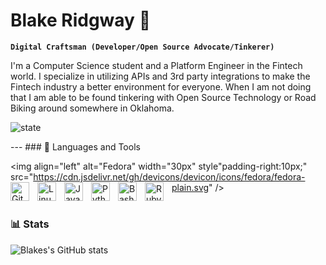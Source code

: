 # Blake Ridgway :wave:

**`Digital Craftsman (Developer/Open Source Advocate/Tinkerer)`**

I'm a Computer Science student and a Platform Engineer in the Fintech world. I
specialize in utilizing APIs and 3rd party integrations to make the Fintech
industry a better environment for everyone. When I am not doing that I am able
to be found tinkering with Open Source Technology or Road Biking around
somewhere in Oklahoma.

   <p align="left">
         <img alt="state" src="https://custom-icon-badges.demolab.com/badge/Oklahoma-USA-purple?style=for-the-badge&logo=location&logoColor=white"/></a>
    </p>
---
### 🧰 Languages and Tools

<img align="left" alt="Fedora" width="30px" style"padding-right:10px;"
src="https://cdn.jsdelivr.net/gh/devicons/devicon/icons/fedora/fedora-plain.svg"
/>
<img align="left" alt="Git" width="30px" style="padding-right:10px;" src="https://cdn.jsdelivr.net/gh/devicons/devicon/icons/git/git-original.svg" />
<img align="left" alt="Linux" width="30px" style="padding-right:10px;" src="https://cdn.jsdelivr.net/gh/devicons/devicon/icons/linux/linux-original.svg" />
<img align="left" alt="JavaScript" width="30px" style="padding-right:10px;" src="https://cdn.jsdelivr.net/gh/devicons/devicon/icons/javascript/javascript-plain.svg" />
<img align="left" alt="Python" width="30px" style="padding-right:10px;" src="https://cdn.jsdelivr.net/gh/devicons/devicon/icons/python/python-plain.svg" />
<img align="left" alt="Bash" width="30px" style="padding-right:10px;" src="https://cdn.jsdelivr.net/gh/devicons/devicon/icons/bash/bash-original.svg" />
<img align="left" alt="Ruby" width="30px" style="padding-right:10px;"
src="https://cdn.jsdelivr.net/gh/devicons/devicon/icons/ruby/ruby-original-wordmark.svg"/>
<br />

#

### 📊 Stats

![Blakes's GitHub stats](https://github-readme-stats.vercel.app/api?username=forrestknight&show_icons=true&theme=gruvbox)

#

[website]: https://blakeridgway.dev
